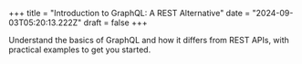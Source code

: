 +++
title = "Introduction to GraphQL: A REST Alternative"
date = "2024-09-03T05:20:13.222Z"
draft = false
+++

  Understand the basics of GraphQL and how it differs from REST APIs, with practical examples to get you started.
        